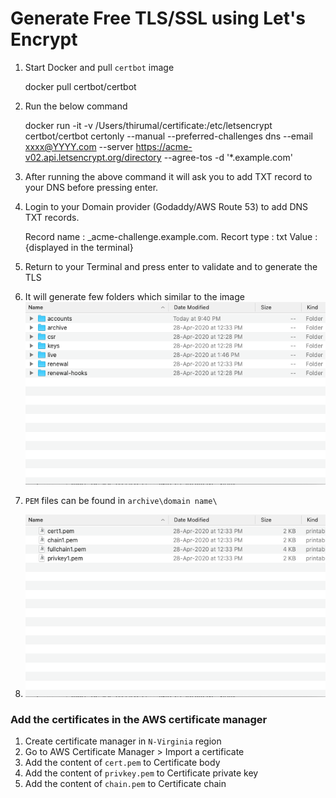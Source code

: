 # Generate Free TLS/SSL using Let's Encrypt

1. Start Docker and pull `certbot` image

	docker pull certbot/certbot

2. Run the below command

	docker run -it -v /Users/thirumal/certificate:/etc/letsencrypt certbot/certbot certonly --manual --preferred-challenges dns --email xxxx@YYYY.com --server https://acme-v02.api.letsencrypt.org/directory --agree-tos -d '*.example.com'
	
3. After running the above command it will ask you to add TXT record to your DNS before pressing enter.

4. Login to your Domain provider (Godaddy/AWS Route 53) to add DNS TXT records.
	
	Record name : _acme-challenge.example.com.
	Recort type : txt
	Value       : {displayed in the terminal}

5. Return to your Terminal and press enter to validate and to generate the TLS

6. It will generate few folders which similar to the image ![folder_structure](folder_structure.png)

7. `PEM` files can be found in `archive\domain name\`

8. ![tls_files](tls_files.png)


### Add the certificates in the AWS certificate manager

1. Create certificate manager in `N-Virginia` region
2. Go to AWS Certificate Manager > Import a certificate
3. Add the content of `cert.pem` to Certificate body
4. Add the content of `privkey.pem` to Certificate private key
5. Add the content of `chain.pem` to Certificate chain

